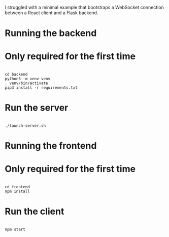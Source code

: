 I struggled with a minimal example that bootstraps a WebSocket connection
between a React client and a Flask backend.

# Running the backend

# Only required for the first time

<pre><code>
cd backend
python3 -m venv venv
. venv/bin/activate
pip3 install -r requirements.txt
</code></pre>

# Run the server

<pre><code>
./launch-server.sh
</code></pre>

# Running the frontend

# Only required for the first time

<pre><code>
cd frontend
npm install
</code></pre>

# Run the client

<pre><code>
npm start
</code></pre>
